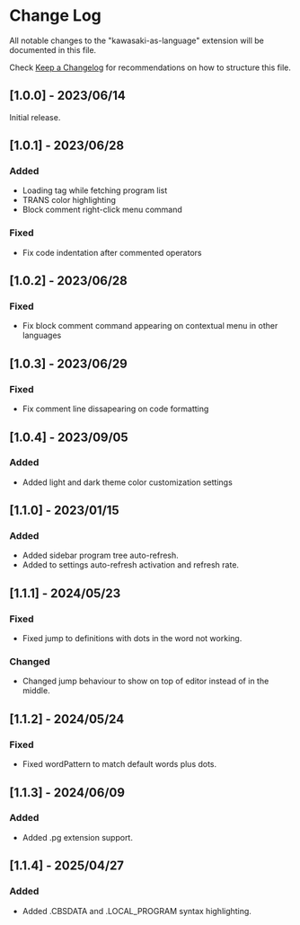 # Change Log

All notable changes to the "kawasaki-as-language" extension will be documented in this file.

Check [Keep a Changelog](http://keepachangelog.com/) for recommendations on how to structure this file.

## [1.0.0] - 2023/06/14

Initial release.

## [1.0.1] - 2023/06/28

### Added

- Loading tag while fetching program list
- TRANS color highlighting
- Block comment right-click menu command

### Fixed

- Fix code indentation after commented operators

## [1.0.2] - 2023/06/28

### Fixed

- Fix block comment command appearing on contextual menu in other languages

## [1.0.3] - 2023/06/29

### Fixed

- Fix comment line dissapearing on code formatting

## [1.0.4] - 2023/09/05

### Added

- Added light and dark theme color customization settings

## [1.1.0] - 2023/01/15

### Added

- Added sidebar program tree auto-refresh.
- Added to settings auto-refresh activation and refresh rate.

## [1.1.1] - 2024/05/23

### Fixed

- Fixed jump to definitions with dots in the word not working.

### Changed

- Changed jump behaviour to show on top of editor instead of in the middle.

## [1.1.2] - 2024/05/24

### Fixed

- Fixed wordPattern to match default words plus dots.

## [1.1.3] - 2024/06/09

### Added

- Added .pg extension support.

## [1.1.4] - 2025/04/27

### Added

- Added .CBSDATA and .LOCAL_PROGRAM syntax highlighting.

